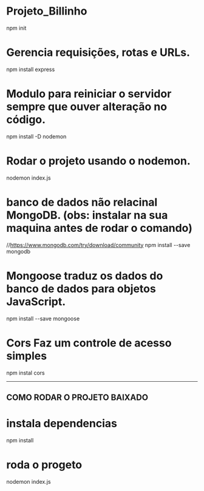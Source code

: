 # Projeto_Billinho

npm init

# Gerencia requisições, rotas e URLs.
npm install express

# Modulo para reiniciar o servidor sempre que ouver alteração no código.
npm install -D nodemon

# Rodar o projeto usando o nodemon.
nodemon index.js

# banco de dados não relacinal MongoDB. (obs: instalar na sua maquina antes de rodar o comando)
//https://www.mongodb.com/try/download/community
npm install --save mongodb

# Mongoose traduz os dados do banco de dados para objetos JavaScript.
npm install --save mongoose

# Cors Faz um controle de acesso simples
npm instal cors

---------------------------------------------
COMO RODAR O PROJETO BAIXADO
---------------------------------------------

# instala dependencias
npm install

# roda o progeto
nodemon index.js



